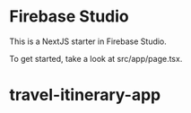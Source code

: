 # Firebase Studio

This is a NextJS starter in Firebase Studio.

To get started, take a look at src/app/page.tsx.
# travel-itinerary-app
